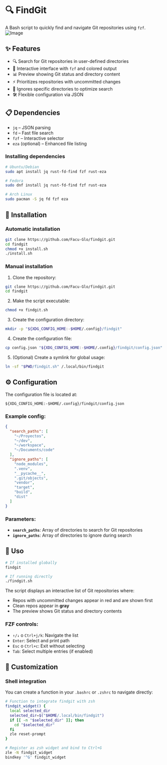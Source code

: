# 🔍 FindGit

A Bash script to quickly find and navigate Git repositories using `fzf`.
![Image](https://github.com/user-attachments/assets/d388eb13-2208-465b-9d42-bbf536937341)
## ✨ Features

- 🔍 Search for Git repositories in user-defined directories  
- 🎨 Interactive interface with `fzf` and colored output  
- 📊 Preview showing Git status and directory content  
- ⚡ Prioritizes repositories with uncommitted changes  
- 🚫 Ignores specific directories to optimize search  
- 🛠️ Flexible configuration via JSON  

## 📋 Dependencies

- `jq` – JSON parsing  
- `fd` – Fast file search  
- `fzf` – Interactive selector  
- `eza` (optional) – Enhanced file listing  

### Installing dependencies

```bash
# Ubuntu/Debian
sudo apt install jq rust-fd-find fzf rust-eza

# Fedora
sudo dnf install jq rust-fd-find fzf rust-eza

# Arch Linux
sudo pacman -S jq fd fzf eza
```

## 🚀 Installation

### Automatic installation

```bash
git clone https://github.com/Facu-Glo/findgit.git
cd findgit
chmod +x install.sh
./install.sh
```

### Manual installation

1. Clone the repository:
```bash
git clone https://github.com/Facu-Glo/findgit.git
cd findgit
```

2. Make the script executable:
```bash
chmod +x findgit.sh
```

3. Create the configuration directory:
```bash
mkdir -p "${XDG_CONFIG_HOME:-$HOME/.config}/findgit"
```

4. Create the configuration file:
```bash
cp config.json "${XDG_CONFIG_HOME:-$HOME/.config}/findgit/config.json"
```

5. (Optional) Create a symlink for global usage:
```bash
ln -sf "$PWD/findgit.sh" /.local/bin/findgit
```

## ⚙️ Configuration

The configuration file is located at:
```
${XDG_CONFIG_HOME:-$HOME/.config}/findgit/config.json
```

### Example config:
```json
{
  "search_paths": [
    "~/Proyectos",
    "~/dev",
    "~/workspace",
    "~/Documents/code"
  ],
  "ignore_paths": [
    "node_modules",
    ".venv",
    "__pycache__",
    ".git/objects",
    "vendor",
    "target",
    "build",
    "dist"
  ]
}
```

### Parameters:

- **`search_paths`**: Array of directories to search for Git repositories
- **`ignore_paths`**: Array of directories to ignore during search

## 🎯 Uso

```bash
# If installed globally
findgit

# If running directly
./findgit.sh
```

The script displays an interactive list of Git repositories where:

- Repos with uncommitted changes appear in red and are shown first
- Clean repos appear in **gray**
- The preview shows Git status and directory contents


### FZF controls:
- `↑/↓` o `Ctrl+j/k`: Navigate the list
- `Enter`: Select and print path
- `Esc` o `Ctrl+c`: Exit without selecting
- `Tab`: Select multiple entries (if enabled)

## 🔧 Customization

### Shell integration

You can create a function in your `.bashrc` or `.zshrc` to navigate directly:

```bash
# Function to integrate findgit with zsh
findgit_widget() {
  local selected_dir
  selected_dir=$("$HOME/.local/bin/findgit")
  if [[ -n "$selected_dir" ]]; then
    cd "$selected_dir"
  fi
  zle reset-prompt
}

# Register as zsh widget and bind to Ctrl+G
zle -N findgit_widget
bindkey '^G' findgit_widget
```


